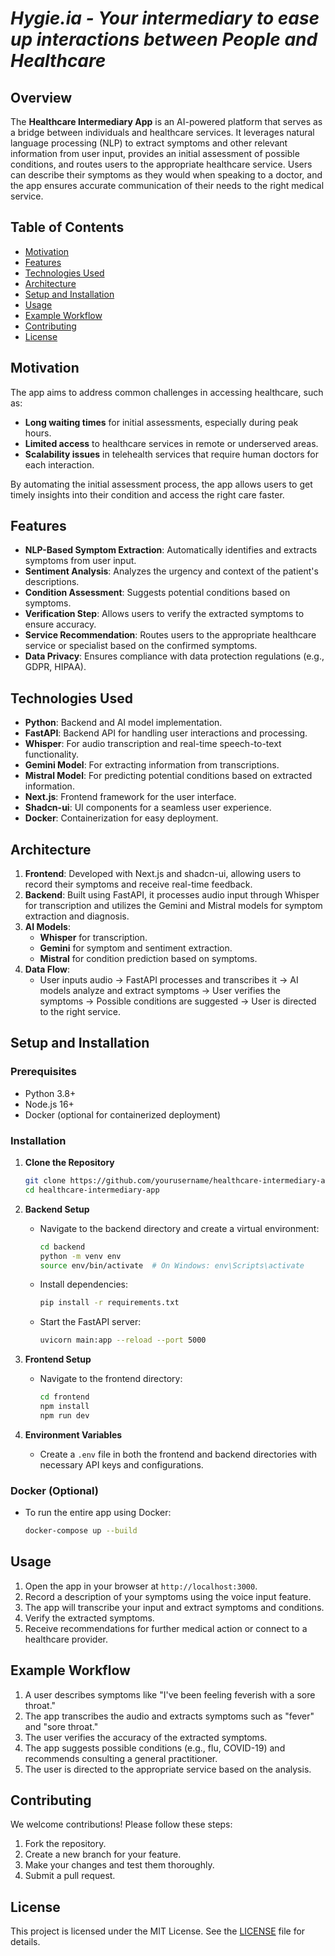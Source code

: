 # ***Hygie.ia - Your intermediary to ease up interactions between People and Healthcare***

## Overview
The **Healthcare Intermediary App** is an AI-powered platform that serves as a bridge between individuals and healthcare services. It leverages natural language processing (NLP) to extract symptoms and other relevant information from user input, provides an initial assessment of possible conditions, and routes users to the appropriate healthcare service. Users can describe their symptoms as they would when speaking to a doctor, and the app ensures accurate communication of their needs to the right medical service.

## Table of Contents
- [Motivation](#motivation)
- [Features](#features)
- [Technologies Used](#technologies-used)
- [Architecture](#architecture)
- [Setup and Installation](#setup-and-installation)
- [Usage](#usage)
- [Example Workflow](#example-workflow)
- [Contributing](#contributing)
- [License](#license)

## Motivation
The app aims to address common challenges in accessing healthcare, such as:
- **Long waiting times** for initial assessments, especially during peak hours.
- **Limited access** to healthcare services in remote or underserved areas.
- **Scalability issues** in telehealth services that require human doctors for each interaction.

By automating the initial assessment process, the app allows users to get timely insights into their condition and access the right care faster.

## Features
- **NLP-Based Symptom Extraction**: Automatically identifies and extracts symptoms from user input.
- **Sentiment Analysis**: Analyzes the urgency and context of the patient's descriptions.
- **Condition Assessment**: Suggests potential conditions based on symptoms.
- **Verification Step**: Allows users to verify the extracted symptoms to ensure accuracy.
- **Service Recommendation**: Routes users to the appropriate healthcare service or specialist based on the confirmed symptoms.
- **Data Privacy**: Ensures compliance with data protection regulations (e.g., GDPR, HIPAA).

## Technologies Used
- **Python**: Backend and AI model implementation.
- **FastAPI**: Backend API for handling user interactions and processing.
- **Whisper**: For audio transcription and real-time speech-to-text functionality.
- **Gemini Model**: For extracting information from transcriptions.
- **Mistral Model**: For predicting potential conditions based on extracted information.
- **Next.js**: Frontend framework for the user interface.
- **Shadcn-ui**: UI components for a seamless user experience.
- **Docker**: Containerization for easy deployment.

## Architecture
1. **Frontend**: Developed with Next.js and shadcn-ui, allowing users to record their symptoms and receive real-time feedback.
2. **Backend**: Built using FastAPI, it processes audio input through Whisper for transcription and utilizes the Gemini and Mistral models for symptom extraction and diagnosis.
3. **AI Models**: 
   - **Whisper** for transcription.
   - **Gemini** for symptom and sentiment extraction.
   - **Mistral** for condition prediction based on symptoms.
4. **Data Flow**:
   - User inputs audio -> FastAPI processes and transcribes it -> AI models analyze and extract symptoms -> User verifies the symptoms -> Possible conditions are suggested -> User is directed to the right service.

## Setup and Installation
### Prerequisites
- Python 3.8+
- Node.js 16+
- Docker (optional for containerized deployment)

### Installation
1. **Clone the Repository**
   ```bash
   git clone https://github.com/yourusername/healthcare-intermediary-app.git
   cd healthcare-intermediary-app
   ```

2. **Backend Setup**
   - Navigate to the backend directory and create a virtual environment:
     ```bash
     cd backend
     python -m venv env
     source env/bin/activate  # On Windows: env\Scripts\activate
     ```
   - Install dependencies:
     ```bash
     pip install -r requirements.txt
     ```
   - Start the FastAPI server:
     ```bash
     uvicorn main:app --reload --port 5000
     ```

3. **Frontend Setup**
   - Navigate to the frontend directory:
     ```bash
     cd frontend
     npm install
     npm run dev
     ```

4. **Environment Variables**
   - Create a `.env` file in both the frontend and backend directories with necessary API keys and configurations.
   
### Docker (Optional)
   - To run the entire app using Docker:
     ```bash
     docker-compose up --build
     ```

## Usage
1. Open the app in your browser at `http://localhost:3000`.
2. Record a description of your symptoms using the voice input feature.
3. The app will transcribe your input and extract symptoms and conditions.
4. Verify the extracted symptoms.
5. Receive recommendations for further medical action or connect to a healthcare provider.

## Example Workflow
1. A user describes symptoms like "I've been feeling feverish with a sore throat."
2. The app transcribes the audio and extracts symptoms such as "fever" and "sore throat."
3. The user verifies the accuracy of the extracted symptoms.
4. The app suggests possible conditions (e.g., flu, COVID-19) and recommends consulting a general practitioner.
5. The user is directed to the appropriate service based on the analysis.

## Contributing
We welcome contributions! Please follow these steps:
1. Fork the repository.
2. Create a new branch for your feature.
3. Make your changes and test them thoroughly.
4. Submit a pull request.

## License
This project is licensed under the MIT License. See the [LICENSE](LICENSE) file for details.
